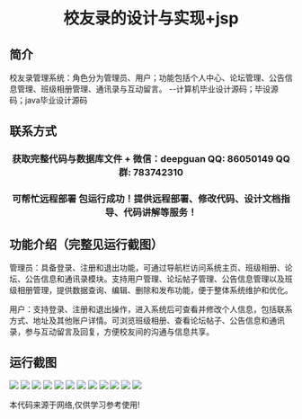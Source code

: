 <p><h1 align="center">校友录的设计与实现+jsp</h1></p>

## 简介
校友录管理系统：角色分为管理员、用户；功能包括个人中心、论坛管理、公告信息管理、班级相册管理、通讯录与互动留言。    --计算机毕业设计源码；毕设源码；java毕业设计源码


## 联系方式
<p><h3 align="center">获取完整代码与数据库文件 + 微信：deepguan QQ: 86050149 QQ群: 783742310</h3></p>
<p><h3 align="center">可帮忙远程部署 包运行成功！提供远程部署、修改代码、设计文档指导、代码讲解等服务！</h3></p>

## 功能介绍（完整见运行截图）
管理员：具备登录、注册和退出功能，可通过导航栏访问系统主页、班级相册、论坛、公告信息和通讯录模块。支持用户管理、论坛帖子管理、公告信息管理以及班级相册管理，提供数据查询、编辑、删除和发布功能，便于整体系统维护和优化。

用户：支持登录、注册和退出操作，进入系统后可查看并修改个人信息，包括联系方式、地址及其他账户详情。可浏览班级相册、查看论坛帖子、公告信息和通讯录，参与互动留言及回复，方便校友间的沟通与信息共享。


## 运行截图
![](img/001.jpg)
![](img/002.jpg)
![](img/003.jpg)
![](img/004.jpg)
![](img/005.jpg)
![](img/006.jpg)
![](img/007.jpg)
![](img/008.jpg)
![](img/009.jpg)
![](img/010.jpg)
![](img/011.jpg)
![](img/012.jpg)

<p>本代码来源于网络,仅供学习参考使用!</p>
